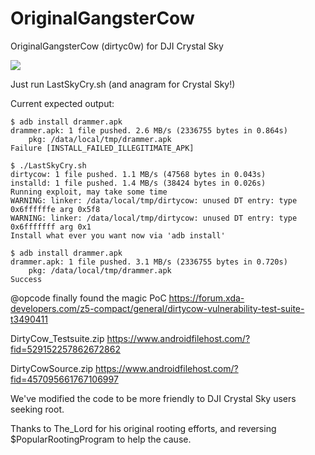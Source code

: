 # OriginalGangsterCow
OriginalGangsterCow (dirtyc0w) for DJI Crystal Sky

<img src=https://pbs.twimg.com/media/DIcXecmUIAAPYb6.jpg>

Just run LastSkyCry.sh (and anagram for Crystal Sky!)

Current expected output:
```
$ adb install drammer.apk 
drammer.apk: 1 file pushed. 2.6 MB/s (2336755 bytes in 0.864s)
	pkg: /data/local/tmp/drammer.apk
Failure [INSTALL_FAILED_ILLEGITIMATE_APK]

$ ./LastSkyCry.sh 
dirtycow: 1 file pushed. 1.1 MB/s (47568 bytes in 0.043s)
installd: 1 file pushed. 1.4 MB/s (38424 bytes in 0.026s)
Running exploit, may take some time
WARNING: linker: /data/local/tmp/dirtycow: unused DT entry: type 0x6ffffffe arg 0x5f8
WARNING: linker: /data/local/tmp/dirtycow: unused DT entry: type 0x6fffffff arg 0x1
Install what ever you want now via 'adb install'

$ adb install drammer.apk 
drammer.apk: 1 file pushed. 3.1 MB/s (2336755 bytes in 0.720s)
	pkg: /data/local/tmp/drammer.apk
Success

```

@opcode finally found the magic PoC
https://forum.xda-developers.com/z5-compact/general/dirtycow-vulnerability-test-suite-t3490411

DirtyCow_Testsuite.zip
https://www.androidfilehost.com/?fid=529152257862672862

DirtyCowSource.zip
https://www.androidfilehost.com/?fid=457095661767106997

We've modified the code to be more friendly to DJI Crystal Sky users seeking root. 

Thanks to The_Lord for his original rooting efforts, and reversing $PopularRootingProgram to help the cause. 

